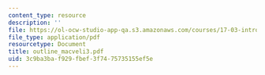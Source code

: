 ```yaml
---
content_type: resource
description: ''
file: https://ol-ocw-studio-app-qa.s3.amazonaws.com/courses/17-03-introduction-to-political-thought-spring-2004/3c9ba3baf929fbef3f7475735155ef5e_outline_macveli3.pdf
file_type: application/pdf
resourcetype: Document
title: outline_macveli3.pdf
uid: 3c9ba3ba-f929-fbef-3f74-75735155ef5e
---
```

